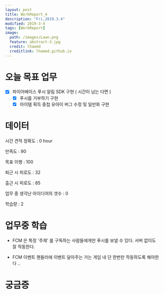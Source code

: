 ```yaml
---
layout: post
title: WorkReport_4
description: "Fri,2019.3.4"
modified: 2019-3-4
tags: [WorkReport]
image:
  path: /images/Lawn.png
  feature: abstract-3.jpg
  credit: lhaemd
  creditlink: lhamed.github.io
---
```

# 오늘 목표 업무 
- [x] 파이어베이스 푸시 알림 SDK 구현 ( 시간이 남는 다면 ) 
   - [x] 푸시를 거부하기 구현 
   - [x] 아이템 획득 중첩 유아이 버그 수정 및 일반화 구현 

# 데이터 
시간 견적 정확도 : 0 hour

만족도 : 90

목표 이행 : 100

퇴근 시 피로도 : 32

출근 시 피로도 : 85

업무 중 생각난 아이디어의 갯수 : 0

학습량 : 2

# 업무중 학습

- FCM 은 특정 '주제' 를 구독하는 사람들에게만 푸시를 보낼 수 있다. 서버 없이도 잘 작동한다. 

- FCM 이벤트 핸들러에 이벤트 달아주는 거는 게임 내 단 한번만 작동하도록 해야한다 .. 

# 궁금증
